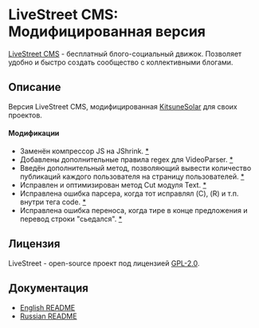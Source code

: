# LiveStreet CMS: Модифицированная версия

[LiveStreet CMS](http://livestreetcms.ru) - бесплатный блого-социальный движок. Позволяет удобно и быстро создать сообщество с коллективными блогами.

## Описание

Версия LiveStreet CMS, модифицированная [KitsuneSolar](https://kitsune.solar/) для своих проектов.

#### Модификации

* Заменён компрессор JS на JShrink. [*](http://livestreet.ru/blog/tips_and_tricks/18081.html)
* Добавлены дополнительные правила regex для VideoParser. [*](http://livestreet.ru/blog/tips_and_tricks/18041.html)
* Введён дополнительный метод, позволяющий вывести количество публикаций каждого пользователя на страницу пользователей. [*](http://livestreetguide.com/faq/kak-vynesti-kolichestvo-publikaciy-kazhdogo-polzovatelya-na-stranicu-polzovateley.html)
* Исправлен и оптимизирован метод Cut модуля Text. [*](http://livestreetguide.com/dev/ispravlenie-i-optimizaciya-metoda-cut-modulya-text.html)
* Исправлена ошибка парсера, когда тот исправлял (C), (R) и т.п. внутри тега code. [*](http://livestreetguide.com/faq/ispravlenie-oshibki-parsera-kogda-tot-ispravlyal-c-r-i-tp-vnutri-tega-code.html)
* Исправлена ошибка переноса, когда тире в конце предложения и перевод строки "сьедался". [*](http://livestreetguide.com/faq/ispravlenie-oshibki-perenosa-kogda-tire-v-konce-predlozheniya-i-perevod-stroki-sedalsya.html)

## Лицензия

LiveStreet - open-source проект под лицензией [GPL-2.0](http://opensource.org/licenses/GPL-2.0).

## Документация

* [English README](Readme.EN.txt)
* [Russian README](Readme.RU.txt)
